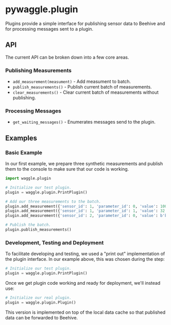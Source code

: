 # pywaggle.plugin

Plugins provide a simple interface for publishing sensor data to Beehive and
for processing messages sent to a plugin.

## API

The current API can be broken down into a few core areas.

### Publishing Measurements

* `add_measurement(measument)` - Add measument to batch.
* `publish_measurements()` - Publish current batch of measurements.
* `clear_measurements()` - Clear current batch of measurements without publishing.

### Processing Messages

* `get_waiting_messages()` - Enumerates messages send to the plugin.

## Examples

### Basic Example

In our first example, we prepare three synthetic measurements and publish them
to the console to make sure that our code is working.

```python
import waggle.plugin

# Initialize our test plugin.
plugin = waggle.plugin.PrintPlugin()

# Add our three measurements to the batch.
plugin.add_measurement({'sensor_id': 1, 'parameter_id': 0, 'value': 100})
plugin.add_measurement({'sensor_id': 1, 'parameter_id': 1, 'value': 32.1})
plugin.add_measurement({'sensor_id': 2, 'parameter_id': 0, 'value': b'blob of data'})

# Publish the batch.
plugin.publish_measurements()
```

### Development, Testing and Deployment

To facilitate developing and testing, we used a "print out" implementation of
the plugin interface. In our example above, this was chosen during the step:

```python
# Initialize our test plugin.
plugin = waggle.plugin.PrintPlugin()
```

Once we get plugin code working and ready for deployment, we'll instead use:

```python
# Initialize our real plugin.
plugin = waggle.plugin.Plugin()
```

This version is implemented on top of the local data cache so that published
data can be forwarded to Beehive.
